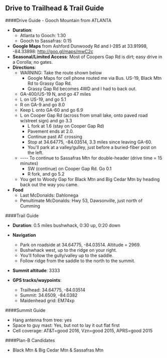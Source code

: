 Drive to Trailhead & Trail Guide
--------------------------------------------------------
####Drive Guide - Gooch Mountain from ATLANTA

* **Duration**: 
    * Atlanta to Gooch: 1:30
    * Gooch to Sassafras: 0:15
* **Google Maps** from Ashford Dunwoody Rd and I-285 at 33.91998, -84.33898: http://goo.gl/maps/mwC2c
* **Seasonal/Limited Access**: Most of Coopers Gap Rd is dirt; easy drive in a Corolla; no gates.
* **Directions**:
    * WARNING: Take the route shown below
        * Google Maps for cell phone routed me via Bus. US-19, Black Mtn Rd to Grassy Gap Rd.  
        * Grassy Gap Rd becomes 4WD and I had to back out.
    * GA-400/US-19 N, and go 47 miles
    * L on US-19, and go 5.1
    * R on GA-9 and go 8.0
    * Keep L onto GA-60 and go 6.9
    * L on Cooper Gap Rd (across from small lake, onto paved road w/street sign) and go 3.3
        * L fork at 1.6 (stay on Cooper Gap Rd)
        * Pavement ends at 2.0.
        * Continue past AT crossing 
        * Stop at 34.64775, -84.03514, 3.3 miles since leaving GA-60. 
        * You'll park at a valley/gulley, just before a buried-fiber post on the left.
    * ---- To continue to Sassafras Mtn for double-header (drive time = 15 minutes)
        * SW (continue) on Cooper Gap Rd. Go 0.1
        * R fork, and go 5.2
    * You get to Woody Gap for Black Mtn and Big Cedar Mtn by heading back out the way you came.
* **Food**
    * Last McDonalds: Dahlonega
    * Penultimate McDonalds: Hwy 53, Dawsonville, just north of Cumming

####Trail Guide

* **Duration**: 0.5 miles bushwhack, 0:30 up, 0:20 down
* **Navigation**
    * Park on roadside at 34.64775, -84.03514. Altitude = 2969.
    * Bushwhack west, up to the ridge on your right.
    * You'll follow the gully/valley up to the saddle.
    * Follow ridge from the saddle to the north to the summit.
    
* **Summit altitude**: 3333
* **GPS tracks/waypoints**:
    * Trailhead: 34.64775, -84.03514
    * Summit: 34.6509, -84.0382
    * Maidenhead grid: EM74xp

####Summit Guide

* Hang antenna from tree: yes
* Space to guy mast: Yes, but not to lay it out flat first
* Cell coverage: AT&T=good 2016, Vzn=good 2015, APRS=good 2015

####Plan-B Candidates

* Black Mtn & Big Cedar Mtn & Sassafras Mtn
